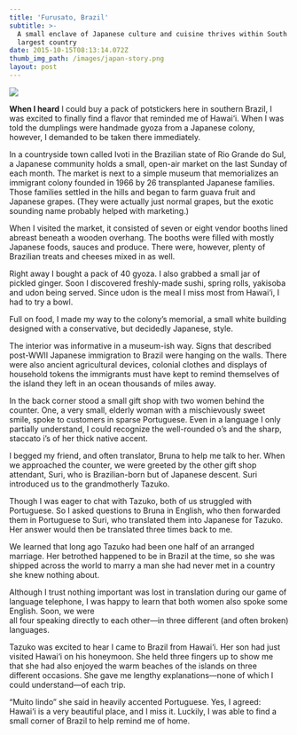 ```yaml
---
title: 'Furusato, Brazil'
subtitle: >-
  A small enclave of Japanese culture and cuisine thrives within South America's
  largest country 
date: 2015-10-15T08:13:14.072Z
thumb_img_path: /images/japan-story.png
layout: post
---
```

![](/images/japan-story2.png)

**When I heard** I could buy a pack of potstickers here in southern Brazil, I was excited to finally find a flavor that reminded me of Hawai‘i. When I was told the dumplings were handmade gyoza from a Japanese colony, however, I demanded to be taken there immediately.

In a countryside town called Ivoti in the Brazilian state of Rio Grande do Sul, a Japanese community holds a small, open-air market on the last Sunday of each month. The market is next to a simple museum that memorializes an immigrant colony founded in 1966 by 26 transplanted Japanese families. Those families settled in the hills and began to farm guava fruit and Japanese grapes. (They were actually just normal grapes, but the exotic sounding name probably helped with marketing.)

When I visited the market, it consisted of seven or eight vendor booths lined abreast beneath a wooden overhang. The booths were filled with mostly Japanese foods, sauces and produce. There were, however, plenty of Brazilian treats and cheeses mixed in as well.

Right away I bought a pack of 40 gyoza. I also grabbed a small jar of pickled ginger. Soon I discovered freshly-made sushi, spring rolls, yakisoba and udon being served. Since udon is the meal I miss most from Hawai‘i, I had to try a bowl.

Full on food, I made my way to the colony’s memorial, a small white building designed with a conservative, but decidedly Japanese, style.

The interior was informative in a museum-ish way. Signs that described post-WWII Japanese immigration to Brazil were hanging on the walls. There were also ancient agricultural devices, colonial clothes and displays of household tokens the immigrants must have kept to remind themselves of the island they left in an ocean thousands of miles away.

In the back corner stood a small gift shop with two women behind the counter. One, a very small, elderly woman with a mischievously sweet smile, spoke to customers in sparse Portuguese. Even in a language I only partially understand, I could recognize the well-rounded o’s and the sharp, staccato i’s of her thick native accent.

I begged my friend, and often translator, Bruna to help me talk to her. When we approached the counter, we were greeted by the other gift shop attendant, Suri, who is Brazilian-born but of Japanese descent. Suri introduced us to the grandmotherly Tazuko.

Though I was eager to chat with Tazuko, both of us struggled with Portuguese. So I asked questions to Bruna in English, who then forwarded them in Portuguese to Suri, who translated them into Japanese for Tazuko. Her answer would then be translated three times back to me.

We learned that long ago Tazuko had been one half of an arranged marriage. Her betrothed happened to be in Brazil at the time, so she was shipped across the world to marry a man she had never met in a country she knew nothing about.

Although I trust nothing important was lost in translation during our game of language telephone, I was happy to learn that both women also spoke some English. Soon, we were\
all four speaking directly to each other—in three different (and often broken) languages.

Tazuko was excited to hear I came to Brazil from Hawai‘i. Her son had just visited Hawai‘i on his honeymoon. She held three fingers up to show me that she had also enjoyed the warm beaches of the islands on three different occasions. She gave me lengthy explanations—none of which I could understand—of each trip.

“Muito lindo” she said in heavily accented Portuguese. Yes, I agreed: Hawai‘i is a very beautiful place, and I miss it. Luckily, I was able to find a small corner of Brazil to help remind me of home.